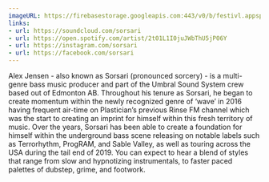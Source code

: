 ```yaml
---
imageURL: https://firebasestorage.googleapis.com:443/v0/b/festivl.appspot.com/o/userContent%2F5B70671F-F70F-4E32-9AA9-28252D74582F.png?alt=media&token=e8e30537-16c1-45f2-91ad-b272d534d8cc
links:
- url: https://soundcloud.com/sorsari
- url: https://open.spotify.com/artist/2t01L1I0juJWbThU5jP06Y
- url: https://instagram.com/sorsari
- url: https://facebook.com/sorsari
---
```

Alex Jensen - also known as Sorsari (pronounced sorcery) - is a multi-genre bass music producer and part of the Umbral Sound System crew based out of Edmonton AB.  Throughout his tenure as Sorsari, he began to create momentum within the newly recognized genre of ‘wave’ in 2016 having frequent air-time on Plastician’s previous Rinse FM channel which was the start to creating an imprint for himself within this fresh territory of music.  Over the years, Sorsari has been able to create a foundation for himself within the underground bass scene releasing on notable labels such as Terrorhythm, ProgRAM, and Sable Valley, as well as touring across the USA during the tail end of 2019.  You can expect to hear a blend of styles that range from slow and hypnotizing instrumentals, to faster paced palettes of dubstep, grime, and footwork. 